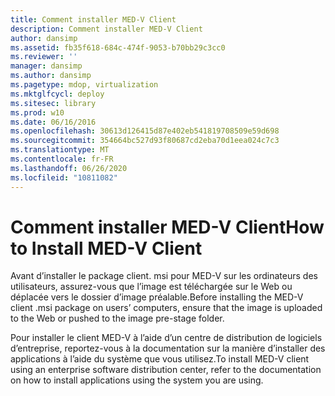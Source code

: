 ```yaml
---
title: Comment installer MED-V Client
description: Comment installer MED-V Client
author: dansimp
ms.assetid: fb35f618-684c-474f-9053-b70bb29c3cc0
ms.reviewer: ''
manager: dansimp
ms.author: dansimp
ms.pagetype: mdop, virtualization
ms.mktglfcycl: deploy
ms.sitesec: library
ms.prod: w10
ms.date: 06/16/2016
ms.openlocfilehash: 30613d126415d87e402eb541819708509e59d698
ms.sourcegitcommit: 354664bc527d93f80687cd2eba70d1eea024c7c3
ms.translationtype: MT
ms.contentlocale: fr-FR
ms.lasthandoff: 06/26/2020
ms.locfileid: "10811082"
---
```

# <span data-ttu-id="cccd0-103">Comment installer MED-V Client</span><span class="sxs-lookup"><span data-stu-id="cccd0-103">How to Install MED-V Client</span></span>


<span data-ttu-id="cccd0-104">Avant d’installer le package client. msi pour MED-V sur les ordinateurs des utilisateurs, assurez-vous que l’image est téléchargée sur le Web ou déplacée vers le dossier d’image préalable.</span><span class="sxs-lookup"><span data-stu-id="cccd0-104">Before installing the MED-V client .msi package on users’ computers, ensure that the image is uploaded to the Web or pushed to the image pre-stage folder.</span></span>

<span data-ttu-id="cccd0-105">Pour installer le client MED-V à l’aide d’un centre de distribution de logiciels d’entreprise, reportez-vous à la documentation sur la manière d’installer des applications à l’aide du système que vous utilisez.</span><span class="sxs-lookup"><span data-stu-id="cccd0-105">To install MED-V client using an enterprise software distribution center, refer to the documentation on how to install applications using the system you are using.</span></span>

 

 





